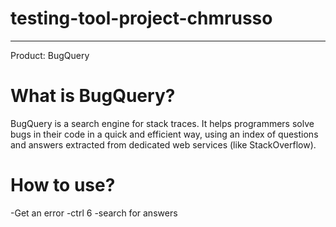 # testing-tool-project-chmrusso
___
Product: BugQuery

# What is BugQuery?
BugQuery is a search engine for stack traces.
It helps programmers solve bugs in their code in a quick and efficient way, using an index of questions and answers extracted from dedicated web services (like StackOverflow).

# How to use?
-Get an error
-ctrl 6
-search for answers 
